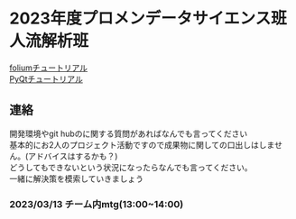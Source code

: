 # 2023年度プロメンデータサイエンス班人流解析班

[foliumチュートリアル](https://qiita.com/hotoku/items/0d9ddbd24568c1a07f9f)  
[PyQtチュートリアル](https://qiita.com/ynuma/items/6452927e4332f1923f59)

## 連絡
開発環境やgit hubのに関する質問があればなんでも言ってください   
基本的にお2人のプロジェクト活動ですので成果物に関しての口出しはしません。(アドバイスはするかも？)  
どうしてもできないという状況になったらなんでも言ってください。  
一緒に解決策を模索していきましょう

### 2023/03/13 チーム内mtg(13:00~14:00)
